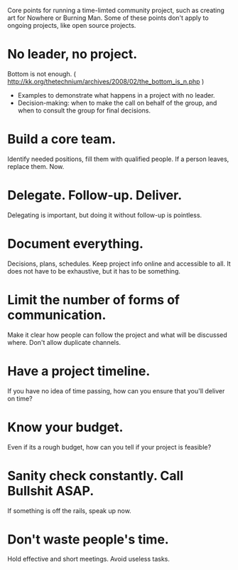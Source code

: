 Core points for running a time-limted community project, such as creating art for Nowhere or Burning Man. Some of these points don't apply to ongoing projects, like open source projects.

# No leader, no project. 

Bottom is not enough. ( http://kk.org/thetechnium/archives/2008/02/the_bottom_is_n.php )
- Examples to demonstrate what happens in a project with no leader.
- Decision-making: when to make the call on behalf of the group, and when to consult the group for final decisions.

# Build a core team. 

Identify needed positions, fill them with qualified people. If a person leaves, replace them. Now.

# Delegate. Follow-up. Deliver.

Delegating is important, but doing it without follow-up is pointless.

# Document everything.

Decisions, plans, schedules. Keep project info online and accessible to all. It does not have to be exhaustive, but it has to be something.

# Limit the number of forms of communication.

Make it clear how people can follow the project and what will be discussed where. Don't allow duplicate channels.

# Have a project timeline.

If you have no idea of time passing, how can you ensure that you'll deliver on time?

# Know your budget.

Even if its a rough budget, how can you tell if your project is feasible? 

# Sanity check constantly. Call Bullshit ASAP.

If something is off the rails, speak up now.

# Don't waste people's time.

Hold effective and short meetings. Avoid useless tasks.
